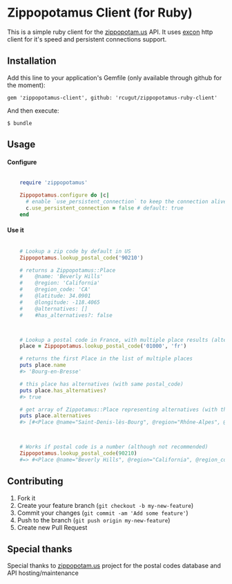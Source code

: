 # Zippopotamus Client (for Ruby)

This is a simple ruby client for the [zippopotam.us](http://zippopotam.us) API.
It uses [excon](https://github.com/geemus/excon) http client for it's speed and persistent connections support.

## Installation

Add this line to your application's Gemfile (only available through github for the moment):

    gem 'zippopotamus-client', github: 'rcugut/zippopotamus-ruby-client'

And then execute:

    $ bundle



## Usage

#### Configure

```ruby

    require 'zippopotamus'

    Zippopotamus.configure do |c|
      # enable `use_persistent_connection` to keep the connection alive between subsequent calls
      c.use_persistent_connection = false # default: true
    end
```

#### Use it

```ruby
    
    # Lookup a zip code by default in US 
    Zippopotamus.lookup_postal_code('90210')

    # returns a Zippopotamus::Place
    #    @name: 'Beverly Hills'
    #    @region: 'California'
    #    @region_code: 'CA'
    #    @latitude: 34.0901
    #    @longitude: -118.4065
    #    @alternatives: []
    #    #has_alternatives?: false



    # Lookup a postal code in France, with multiple place results (alternatives)
    place = Zippopotamus.lookup_postal_code('01000', 'fr')

    # returns the first Place in the list of multiple places
    puts place.name
    #> 'Bourg-en-Bresse'

    # this place has alternatives (with same postal_code)
    puts place.has_alternatives?
    #> true

    # get array of Zippotamus::Place representing alternatives (with the same postal_code)
    puts place.alternatives
    #> [#<Place @name="Saint-Denis-lès-Bourg", @region="Rhône-Alpes", @region_code="B9", @latitude=46.2022, @longitude=5.1892>]



    # Works if postal code is a number (although not recommended)
    Zippopotamus.lookup_postal_code(90210)
    #=> #<Place @name="Beverly Hills", @region="California", @region_code="CA", @latitude=34.0901, @longitude=-118.4065, @alternatives=[]>
```


## Contributing

1. Fork it
2. Create your feature branch (`git checkout -b my-new-feature`)
3. Commit your changes (`git commit -am 'Add some feature'`)
4. Push to the branch (`git push origin my-new-feature`)
5. Create new Pull Request


## Special thanks

Special thanks to [zippopotam.us](http://zippopotam.us) project for the postal codes database and API hosting/maintenance

